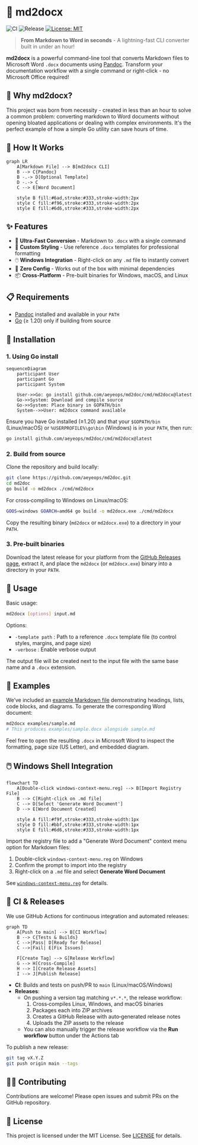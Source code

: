 # 📝 md2docx

![CI](https://github.com/aeyeops/md2doc/actions/workflows/ci.yml/badge.svg)
![Release](https://github.com/aeyeops/md2doc/actions/workflows/release.yml/badge.svg)
[![License: MIT](https://img.shields.io/badge/License-MIT-blue.svg)](LICENSE)

> **From Markdown to Word in seconds** - A lightning-fast CLI converter built in under an hour!

**md2docx** is a powerful command-line tool that converts Markdown files to Microsoft Word `.docx` documents using [Pandoc](https://pandoc.org/). Transform your documentation workflow with a single command or right-click - no Microsoft Office required!

## 🌟 Why md2docx?

This project was born from necessity - created in less than an hour to solve a common problem: converting markdown to Word documents without opening bloated applications or dealing with complex environments. It's the perfect example of how a simple Go utility can save hours of time.

## 🔄 How It Works

```mermaid
graph LR
    A[Markdown File] --> B[md2docx CLI]
    B --> C{Pandoc}
    B -.-> D[Optional Template]
    D -.-> C
    C --> E[Word Document]
    
    style B fill:#6ad,stroke:#333,stroke-width:2px
    style C fill:#f96,stroke:#333,stroke-width:2px
    style E fill:#6d6,stroke:#333,stroke-width:2px
```

## ✨ Features

- 🚀 **Ultra-Fast Conversion** - Markdown to `.docx` with a single command
- 🎨 **Custom Styling** - Use reference `.docx` templates for professional formatting
- 🖱️ **Windows Integration** - Right-click on any `.md` file to instantly convert
- 🔧 **Zero Config** - Works out of the box with minimal dependencies
- 📦 **Cross-Platform** - Pre-built binaries for Windows, macOS, and Linux

## 📋 Requirements

- [Pandoc](https://pandoc.org/installing.html) installed and available in your `PATH`
- [Go](https://golang.org/dl/) (≥ 1.20) only if building from source

## 🔧 Installation

### 1. Using Go install

```mermaid
sequenceDiagram
    participant User
    participant Go
    participant System
    
    User->>Go: go install github.com/aeyeops/md2doc/cmd/md2docx@latest
    Go->>System: Download and compile source
    Go->>System: Place binary in GOPATH/bin
    System-->>User: md2docx command available
```

Ensure you have Go installed (≥1.20) and that your `$GOPATH/bin` (Linux/macOS) or `%USERPROFILE%\go\bin` (Windows) is in your `PATH`, then run:
```bash
go install github.com/aeyeops/md2doc/cmd/md2docx@latest
```

### 2. Build from source

Clone the repository and build locally:
```bash
git clone https://github.com/aeyeops/md2doc.git
cd md2doc
go build -o md2docx ./cmd/md2docx
```
For cross‑compiling to Windows on Linux/macOS:
```bash
GOOS=windows GOARCH=amd64 go build -o md2docx.exe ./cmd/md2docx
```
Copy the resulting binary (`md2docx` or `md2docx.exe`) to a directory in your `PATH`.

### 3. Pre‑built binaries

Download the latest release for your platform from the [GitHub Releases page](https://github.com/aeyeops/md2doc/releases), extract it, and place the `md2docx` (or `md2docx.exe`) binary into a directory in your `PATH`.

## 🚀 Usage

Basic usage:
```bash
md2docx [options] input.md
```

Options:
- `-template path` : Path to a reference `.docx` template file (to control styles, margins, and page size)
- `-verbose`       : Enable verbose output

The output file will be created next to the input file with the same base name and a `.docx` extension.

## 📂 Examples

We’ve included an [example Markdown file](examples/sample.md) demonstrating headings, lists, code blocks, and diagrams. To generate the corresponding Word document:
```bash
md2docx examples/sample.md
# This produces examples/sample.docx alongside sample.md
```
Feel free to open the resulting `.docx` in Microsoft Word to inspect the formatting, page size (US Letter), and embedded diagram.

## 🖱️ Windows Shell Integration

```mermaid
flowchart TD
    A[Double-click windows-context-menu.reg] --> B[Import Registry File]
    B --> C[Right-click on .md file]
    C --> D[Select 'Generate Word Document']
    D --> E[Word Document Created]
    
    style A fill:#f9f,stroke:#333,stroke-width:1px
    style D fill:#bbf,stroke:#333,stroke-width:1px
    style E fill:#6d6,stroke:#333,stroke-width:1px
```

Import the registry file to add a "Generate Word Document" context menu option for Markdown files:
1. Double-click `windows-context-menu.reg` on Windows
2. Confirm the prompt to import into the registry
3. Right-click on a `.md` file and select **Generate Word Document**

See [`windows-context-menu.reg`](windows-context-menu.reg) for details.

## 🔄 CI & Releases

We use GitHub Actions for continuous integration and automated releases:

```mermaid
graph TD
    A[Push to main] --> B[CI Workflow]
    B --> C{Tests & Builds}
    C -->|Pass| D[Ready for Release]
    C -->|Fail| E[Fix Issues]
    
    F[Create Tag] --> G[Release Workflow]
    G --> H[Cross-Compile]
    H --> I[Create Release Assets]
    I --> J[Publish Release]
```

- **CI**: Builds and tests on push/PR to `main` (Linux/macOS/Windows)
- **Releases**:
  - On pushing a version tag matching `v*.*.*`, the release workflow:
    1. Cross‑compiles Linux, Windows, and macOS binaries
    2. Packages each into ZIP archives
    3. Creates a GitHub Release with auto‑generated release notes
    4. Uploads the ZIP assets to the release
  - You can also manually trigger the release workflow via the **Run workflow** button under the Actions tab

To publish a new release:
```bash
git tag vX.Y.Z
git push origin main --tags
```

## 👨‍💻 Contributing

Contributions are welcome! Please open issues and submit PRs on the GitHub repository.

## 📄 License

This project is licensed under the MIT License. See [LICENSE](LICENSE) for details.